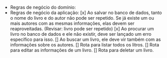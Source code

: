 - Regras de negócio do domínio:
- Regras de negócio da aplicação:
  [x] Ao salvar no banco de dados, tanto o nome do livro e do autor não pode ser repetido. Se já existe um ou mais autores com as mesmas informações, elas devem ser reaproveitadas. (Revisar: livro pode ser repetido)
  [x] Ao procurar um livro no banco de dados e ele não existir, deve ser lançado um erro específico para isso.
  [] Ao buscar um livro, ele deve vir também com as informações sobre os autores.
  [] Rota para listar todos os litros.
  [] Rota para editar as informações de um livro.
  [] Rota para deletar um livro.
